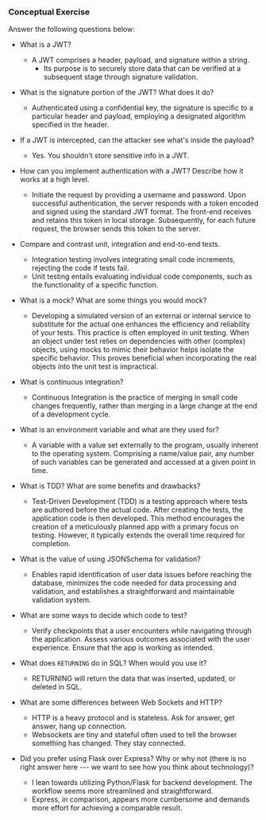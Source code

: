 ### Conceptual Exercise

Answer the following questions below:

- What is a JWT?
  - A JWT comprises a header, payload, and signature within a string.
    - Its purpose is to securely store data that can be verified at a subsequent stage through signature validation.

- What is the signature portion of the JWT?  What does it do?
  - Authenticated using a confidential key, the signature is specific to a particular header and payload, employing a designated algorithm specified in the header.

- If a JWT is intercepted, can the attacker see what's inside the payload?
  - Yes. You shouldn't store sensitive info in a JWT.

- How can you implement authentication with a JWT?  Describe how it works at a high level.
  -  Initiate the request by providing a username and password. Upon successful authentication, the server responds with a token encoded and signed using the standard JWT format. The front-end receives and retains this token in local storage. Subsequently, for each future request, the browser sends this token to the server.

- Compare and contrast unit, integration and end-to-end tests.
  - Integration testing involves integrating small code increments, rejecting the code if tests fail.
  - Unit testing entails evaluating individual code components, such as the functionality of a specific function.

- What is a mock? What are some things you would mock?
  - Developing a simulated version of an external or internal service to substitute for the actual one enhances the efficiency and reliability of your tests. This practice is often employed in unit testing. When an object under test relies on dependencies with other (complex) objects, using mocks to mimic their behavior helps isolate the specific behavior. This proves beneficial when incorporating the real objects into the unit test is impractical.

- What is continuous integration?
  - Continuous Integration is the practice of merging in small code changes frequently, rather than merging in a large change at the end of a development cycle.

- What is an environment variable and what are they used for?
  - A variable with a value set externally to the program, usually inherent to the operating system. Comprising a name/value pair, any number of such variables can be generated and accessed at a given point in time.

- What is TDD? What are some benefits and drawbacks?
  - Test-Driven Development (TDD) is a testing approach where tests are authored before the actual code. After creating the tests, the application code is then developed. This method encourages the creation of a meticulously planned app with a primary focus on testing. However, it typically extends the overall time required for completion.

- What is the value of using JSONSchema for validation?
  - Enables rapid identification of user data issues before reaching the database, minimizes the code needed for data processing and validation, and establishes a straightforward and maintainable validation system.

- What are some ways to decide which code to test?
  - Verify checkpoints that a user encounters while navigating through the application. Assess various outcomes associated with the user experience. Ensure that the app is working as intended.

- What does `RETURNING` do in SQL? When would you use it?
  - RETURNING will return the data that was inserted, updated, or deleted in SQL.

- What are some differences between Web Sockets and HTTP?
  - HTTP is a heavy protocol and is stateless. Ask for answer, get answer, hang up connection.
  - Websockets are tiny and stateful often used to tell the browser something has changed. They stay connected.

- Did you prefer using Flask over Express? Why or why not (there is no right
  answer here --- we want to see how you think about technology)?
  - I lean towards utilizing Python/Flask for backend development. The workflow seems more streamlined and straightforward. 
  - Express, in comparison, appears more cumbersome and demands more effort for achieving a comparable result.